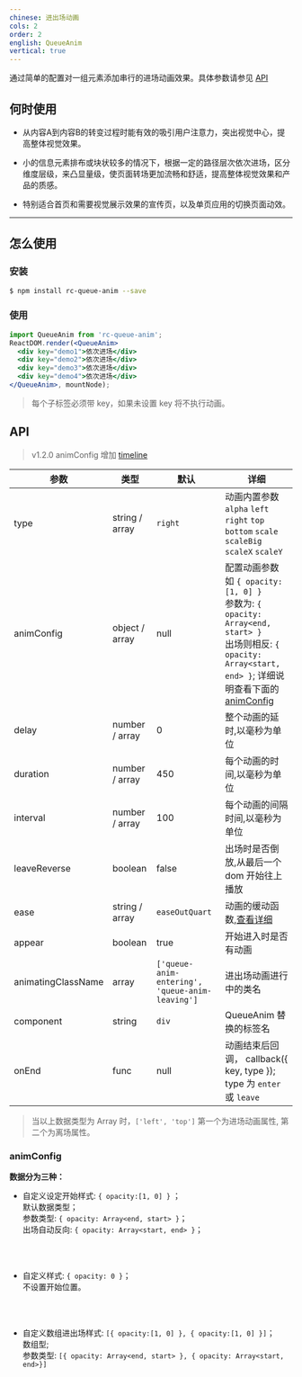```yaml
---
chinese: 进出场动画
cols: 2
order: 2
english: QueueAnim
vertical: true
---
```


通过简单的配置对一组元素添加串行的进场动画效果。具体参数请参见 [API](/api/queue-anim)

## 何时使用

- 从内容A到内容B的转变过程时能有效的吸引用户注意力，突出视觉中心，提高整体视觉效果。

- 小的信息元素排布或块状较多的情况下，根据一定的路径层次依次进场，区分维度层级，来凸显量级，使页面转场更加流畅和舒适，提高整体视觉效果和产品的质感。

- 特别适合首页和需要视觉展示效果的宣传页，以及单页应用的切换页面动效。

---

## 怎么使用
### 安装
```bash
$ npm install rc-queue-anim --save
```
### 使用
```jsx
import QueueAnim from 'rc-queue-anim';
ReactDOM.render(<QueueAnim>
  <div key="demo1">依次进场</div>
  <div key="demo2">依次进场</div>
  <div key="demo3">依次进场</div>
  <div key="demo4">依次进场</div>
</QueueAnim>, mountNode);
```
> 每个子标签必须带 key，如果未设置 key 将不执行动画。

## API

> v1.2.0 animConfig 增加 [timeline](http://react-component.github.io/queue-anim/examples/timeline.html)

|参数        |类型             |默认     |详细             |
|------------|----------------|---------|----------------|
| type       | string / array | `right` | 动画内置参数 <br/> `alpha` `left` `right` `top` `bottom` `scale` `scaleBig` `scaleX` `scaleY`|
| animConfig | object / array | null    | 配置动画参数<br/>  如 `{ opacity:[1, 0] }` <br/>参数为: `{ opacity: Array<end, start> }`<br/>出场则相反: `{ opacity: Array<start, end> }`; 详细说明查看下面的 [animConfig](#animConfig) |
| delay      | number / array | 0       | 整个动画的延时,以毫秒为单位 |
| duration   | number / array | 450     | 每个动画的时间,以毫秒为单位  |
| interval   | number / array | 100     | 每个动画的间隔时间,以毫秒为单位  |
| leaveReverse | boolean      | false   | 出场时是否倒放,从最后一个 dom 开始往上播放 |
| ease       | string / array | `easeOutQuart` | 动画的缓动函数,[查看详细](http://julian.com/research/velocity/#easing) |
| appear     | boolean        | true    | 开始进入时是否有动画    |
| animatingClassName | array | `['queue-anim-entering', 'queue-anim-leaving']` | 进出场动画进行中的类名 |
| component  | string | `div` | QueueAnim 替换的标签名 |
| onEnd      | func   | null  | 动画结束后回调， callback({ key, type }); type 为 `enter` 或 `leave` |

> 当以上数据类型为 Array 时，`['left', 'top']` 第一个为进场动画属性, 第二个为离场属性。

### animConfig

**数据分为三种：**

- 自定义设定开始样式: `{ opacity:[1, 0] }` ；
<br/> 默认数据类型；
<br/>参数类型: `{ opacity: Array<end, start> }`；
<br/>出场自动反向: `{ opacity: Array<start, end> }`；
<br/>
<br/>

- 自定义样式: `{ opacity: 0 }`；
<br/> 不设置开始位置。
<br/>
<br/>


- 自定义数组进出场样式: `[{ opacity:[1, 0] }, { opacity:[1, 0] }]`；
<br/> 数组型;
<br/> 参数类型: `[{ opacity: Array<end, start> }, { opacity: Array<start, end>}]`